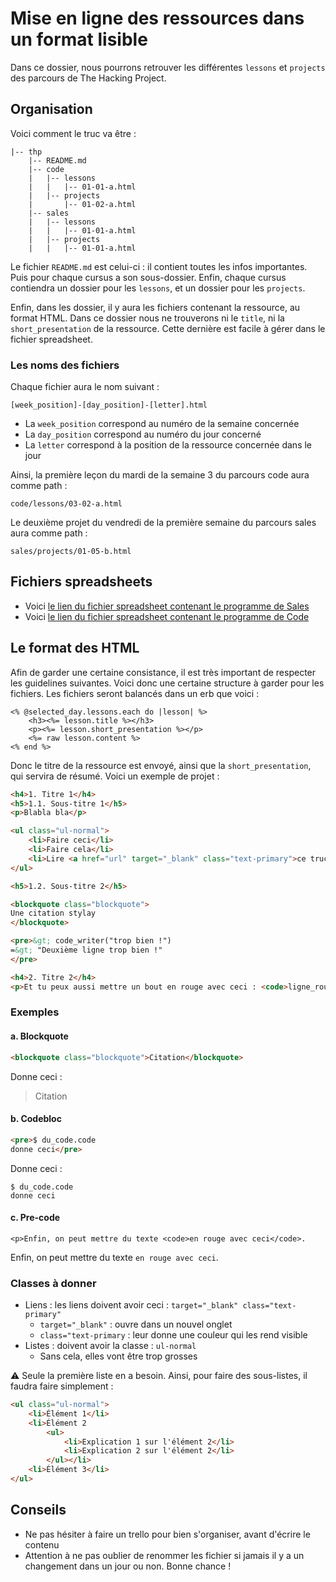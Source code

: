 # Mise en ligne des ressources dans un format lisible
Dans ce dossier, nous pourrons retrouver les différentes `lessons` et `projects` des parcours de The Hacking Project.

## Organisation
Voici comment le truc va être :

```
|-- thp
    |-- README.md
    |-- code
    |   |-- lessons
    |   |   |-- 01-01-a.html
    |   |-- projects
    |       |-- 01-02-a.html
    |-- sales
    |   |-- lessons
    |   |   |-- 01-01-a.html
    |   |-- projects
    |   |   |-- 01-01-a.html
```

Le fichier `README.md` est celui-ci : il contient toutes les infos importantes. Puis pour chaque cursus a son sous-dossier. Enfin, chaque cursus contiendra un dossier pour les `lessons`, et un dossier pour les `projects`.


Enfin, dans les dossier, il y aura les fichiers contenant la ressource, au format HTML. Dans ce dossier nous ne trouverons ni le `title`, ni la `short_presentation` de la ressource. Cette dernière est facile à gérer dans le fichier spreadsheet.

### Les noms des fichiers
Chaque fichier aura le nom suivant :
```
[week_position]-[day_position]-[letter].html
```

* La `week_position` correspond au numéro de la semaine concernée
* La `day_position` correspond au numéro du jour concerné
* La `letter` correspond à la position de la ressource concernée dans le jour

Ainsi, la première leçon du mardi de la semaine 3 du parcours code aura comme path :
```
code/lessons/03-02-a.html
```

Le deuxième projet du vendredi de la première semaine du parcours sales aura comme path :
```
sales/projects/01-05-b.html
```


## Fichiers spreadsheets

* Voici [le lien du fichier spreadsheet contenant le programme de Sales](https://docs.google.com/spreadsheets/d/12zatlD809Ghklab2zylPTjUjMqiyeBBgoYnRLBhyIDc/edit?usp=sharing)
* Voici [le lien du fichier spreadsheet contenant le programme de Code](https://docs.google.com/spreadsheets/d/1KjMnU7oB8-J6lt49wLlxB05VHCyNumF4bsalyfkMdR4/edit?usp=sharing)

## Le format des HTML
Afin de garder une certaine consistance, il est très important de respecter les guidelines suivantes. Voici donc une certaine structure à garder pour les fichiers. Les fichiers seront balancés dans un erb que voici :

```erb
<% @selected_day.lessons.each do |lesson| %>
    <h3><%= lesson.title %></h3>
    <p><%= lesson.short_presentation %></p>
    <%= raw lesson.content %>
<% end %>
```

Donc le titre de la ressource est envoyé, ainsi que la `short_presentation`, qui servira de résumé. Voici un exemple de projet :



```html
<h4>1. Titre 1</h4>
<h5>1.1. Sous-titre 1</h5>
<p>Blabla bla</p>

<ul class="ul-normal">
	<li>Faire ceci</li>
	<li>Faire cela</li>
	<li>Lire <a href="url" target="_blank" class="text-primary">ce truc</a></li>
</ul>

<h5>1.2. Sous-titre 2</h5>

<blockquote class="blockquote">
Une citation stylay
</blockquote>

<pre>&gt; code_writer("trop bien !")
=&gt; "Deuxième ligne trop bien !"
</pre>

<h4>2. Titre 2</h4>
<p>Et tu peux aussi mettre un bout en rouge avec ceci : <code>ligne_rouge</code></p>
```

### Exemples
#### a. Blockquote
```html
<blockquote class="blockquote">Citation</blockquote>
```

Donne ceci :

> Citation


#### b. Codebloc
```html
<pre>$ du_code.code
donne ceci</pre>
```

Donne ceci :

```
$ du_code.code
donne ceci
```

#### c. Pre-code

```
<p>Enfin, on peut mettre du texte <code>en rouge avec ceci</code>.
```


Enfin, on peut mettre du texte `en rouge avec ceci`.



### Classes à donner


* Liens : les liens doivent avoir ceci : `target="_blank" class="text-primary"`
  * `target="_blank"` : ouvre dans un nouvel onglet
  * `class="text-primary` : leur donne une couleur qui les rend visible
* Listes : doivent avoir la classe : `ul-normal`
  * Sans cela, elles vont être trop grosses

⚠ Seule la première liste en a besoin. Ainsi, pour faire des sous-listes, il faudra faire simplement :

```html
<ul class="ul-normal">
	<li>Élément 1</li>
	<li>Élément 2
		<ul>
			<li>Explication 1 sur l'élément 2</li>
			<li>Explication 2 sur l'élément 2</li>
		</ul></li>
	<li>Élément 3</li>
</ul>
```


## Conseils

* Ne pas hésiter à faire un trello pour bien s'organiser, avant d'écrire le contenu
* Attention à ne pas oublier de renommer les fichier si jamais il y a un changement dans un jour ou non.
Bonne chance !